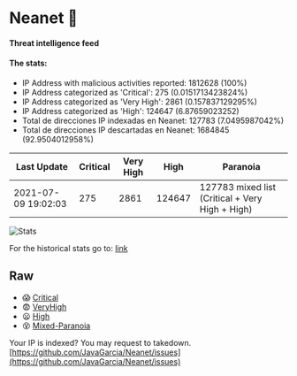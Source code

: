 # Neanet :hocho:
#### Threat intelligence feed
#### The stats:

- IP Address with malicious activities reported: 1812628 (100%)
- IP Address categorized as 'Critical':  275 (0.0151713423824%)
- IP Address categorized as 'Very High':  2861 (0.157837129295%)
- IP Address categorized as 'High':  124647 (6.87659023252)
- Total de direcciones IP indexadas en Neanet:  127783 (7.0495987042%)
- Total de direcciones IP descartadas en Neanet:  1684845 (92.9504012958%)

| Last Update | Critical | Very High | High | Paranoia |
| --- | --- | --- | --- | --- |
| 2021-07-09 19:02:03 | 275 | 2861 | 124647 | 127783 mixed list (Critical + Very High + High)|

![Stats](https://docs.google.com/spreadsheets/d/e/2PACX-1vSnaNMIXVabIpDJjufMlzH7poXnshF3mgd8Is1g9ytUEzVsP5my4Trn8f-xkoLLQ38xpL3HtmUexLo6/pubchart?oid=501124687&format=image)

For the historical stats go to: [link](/stats.csv)
## Raw
- :scream: [Critical](https://raw.githubusercontent.com/JavaGarcia/Neanet/master/blacklists/neanet_critical.txt)
- :fearful: [VeryHigh](https://raw.githubusercontent.com/JavaGarcia/Neanet/master/blacklists/neanet_veryHigh.txtt)
- :frowning: [High](https://raw.githubusercontent.com/JavaGarcia/Neanet/master/blacklists/neanet_high.txt)
- :dizzy_face: [Mixed-Paranoia](https://raw.githubusercontent.com/JavaGarcia/Neanet/master/blacklists/neanet_all.txt)


Your IP is indexed? You may request to takedown. [https://github.com/JavaGarcia/Neanet/issues](https://github.com/JavaGarcia/Neanet/issues)

























































































































































































































































































































































































































































































































































































































































































































































































































































































































































































































































































































































































































































































































































































































































































































































































































































































































































































































































































































































































































































































































































































































































































































































































































































































































































































































































































































































































































































































































































































































































































































































































































































































































































































































































































































































































































































































































































































































































































































































































































































































































































































































































































































































































































































































































































































































































































































































































































































































































































































































































































































































































































































































































































































































































































































































































































































































































































































































































































































































































































































































































































































































































































































































































































































































































































































































































































































































































































































































































































































































































































































































































































































































































































































































































































































































































































































































